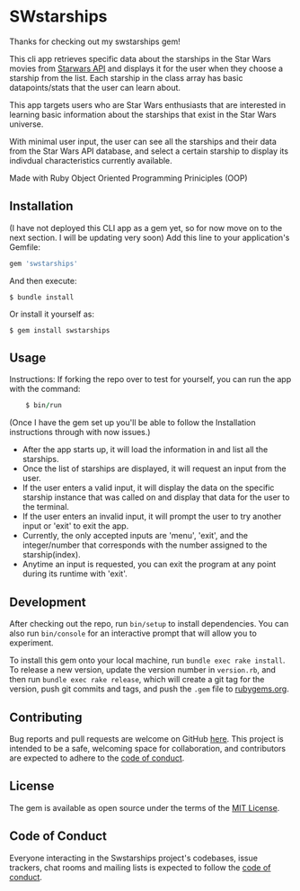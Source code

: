 # SWstarships
Thanks for checking out my swstarships gem!

This cli app retrieves specific data about the starships in the Star Wars movies from [Starwars API](https://swapi.dev/api/starships/) and displays it for the user when they choose a starship from the list. Each starship in the class array has basic datapoints/stats that the user can learn about. 

This app targets users who are Star Wars enthusiasts that are interested in learning basic information about the starships that exist in the Star Wars universe.

With minimal user input, the user can see all the starships and their data from the Star Wars API database, and select a certain starship to display its indivdual characteristics currently available.

Made with Ruby Object Oriented Programming Priniciples (OOP)

## Installation
(I have not deployed this CLI app as a gem yet, so for now move on to the next section. I will be updating very soon)
Add this line to your application's Gemfile:

```ruby
gem 'swstarships'
```

And then execute:

    $ bundle install

Or install it yourself as:

    $ gem install swstarships

## Usage

Instructions:
If forking the repo over to test for yourself, you can run the app with the command:
```ruby
    $ bin/run
```
(Once I have the gem set up you'll be able to follow the Installation instructions through with now issues.)

- After the app starts up, it will load the information in and list all the starships.
- Once the list of starships are displayed, it will request an input from the user.
- If the user enters a valid input, it will display the data on the specific starship instance that was called on and display that data for the user to the terminal.
- If the user enters an invalid input, it will prompt the user to try another input or 'exit' to exit the app.
- Currently, the only accepted inputs are 'menu', 'exit', and the integer/number that corresponds with the number assigned to the starship(index).
- Anytime an input is requested, you can exit the program at any point during its runtime with 'exit'.

## Development

After checking out the repo, run `bin/setup` to install dependencies. You can also run `bin/console` for an interactive prompt that will allow you to experiment.

To install this gem onto your local machine, run `bundle exec rake install`. To release a new version, update the version number in `version.rb`, and then run `bundle exec rake release`, which will create a git tag for the version, push git commits and tags, and push the `.gem` file to [rubygems.org](https://rubygems.org).

## Contributing

Bug reports and pull requests are welcome on GitHub [here](https://github.com/wizbeck21/swstarships). This project is intended to be a safe, welcoming space for collaboration, and contributors are expected to adhere to the [code of conduct](https://github.com/[USERNAME]/swstarships/blob/master/CODE_OF_CONDUCT.md).


## License

The gem is available as open source under the terms of the [MIT License](https://opensource.org/licenses/MIT).

## Code of Conduct

Everyone interacting in the Swstarships project's codebases, issue trackers, chat rooms and mailing lists is expected to follow the [code of conduct](https://github.com/[USERNAME]/swstarships/blob/master/CODE_OF_CONDUCT.md).
